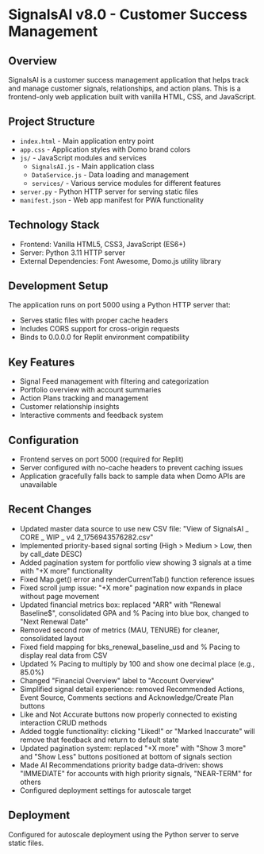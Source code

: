 # SignalsAI v8.0 - Customer Success Management

## Overview
SignalsAI is a customer success management application that helps track and manage customer signals, relationships, and action plans. This is a frontend-only web application built with vanilla HTML, CSS, and JavaScript.

## Project Structure
- `index.html` - Main application entry point
- `app.css` - Application styles with Domo brand colors
- `js/` - JavaScript modules and services
  - `SignalsAI.js` - Main application class
  - `DataService.js` - Data loading and management
  - `services/` - Various service modules for different features
- `server.py` - Python HTTP server for serving static files
- `manifest.json` - Web app manifest for PWA functionality

## Technology Stack
- Frontend: Vanilla HTML5, CSS3, JavaScript (ES6+)
- Server: Python 3.11 HTTP server
- External Dependencies: Font Awesome, Domo.js utility library

## Development Setup
The application runs on port 5000 using a Python HTTP server that:
- Serves static files with proper cache headers
- Includes CORS support for cross-origin requests
- Binds to 0.0.0.0 for Replit environment compatibility

## Key Features
- Signal Feed management with filtering and categorization
- Portfolio overview with account summaries
- Action Plans tracking and management
- Customer relationship insights
- Interactive comments and feedback system

## Configuration
- Frontend serves on port 5000 (required for Replit)
- Server configured with no-cache headers to prevent caching issues
- Application gracefully falls back to sample data when Domo APIs are unavailable

## Recent Changes
- Updated master data source to use new CSV file: "View of SignalsAI _ CORE _ WIP _ v4 2_1756943576282.csv"
- Implemented priority-based signal sorting (High > Medium > Low, then by call_date DESC)
- Added pagination system for portfolio view showing 3 signals at a time with "+X more" functionality
- Fixed Map.get() error and renderCurrentTab() function reference issues
- Fixed scroll jump issue: "+X more" pagination now expands in place without page movement
- Updated financial metrics box: replaced "ARR" with "Renewal Baseline$", consolidated GPA and % Pacing into blue box, changed to "Next Renewal Date"
- Removed second row of metrics (MAU, TENURE) for cleaner, consolidated layout
- Fixed field mapping for bks_renewal_baseline_usd and % Pacing to display real data from CSV
- Updated % Pacing to multiply by 100 and show one decimal place (e.g., 85.0%)
- Changed "Financial Overview" label to "Account Overview"
- Simplified signal detail experience: removed Recommended Actions, Event Source, Comments sections and Acknowledge/Create Plan buttons
- Like and Not Accurate buttons now properly connected to existing interaction CRUD methods
- Added toggle functionality: clicking "Liked!" or "Marked Inaccurate" will remove that feedback and return to default state
- Updated pagination system: replaced "+X more" with "Show 3 more" and "Show Less" buttons positioned at bottom of signals section
- Made AI Recommendations priority badge data-driven: shows "IMMEDIATE" for accounts with high priority signals, "NEAR-TERM" for others
- Configured deployment settings for autoscale target

## Deployment
Configured for autoscale deployment using the Python server to serve static files.